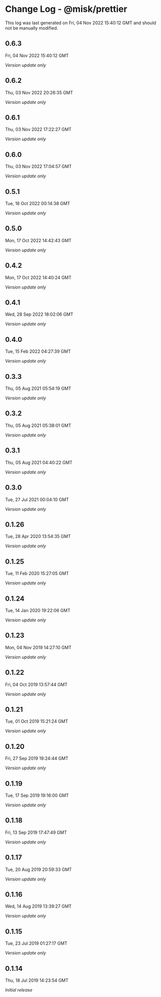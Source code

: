# Change Log - @misk/prettier

This log was last generated on Fri, 04 Nov 2022 15:40:12 GMT and should not be manually modified.

## 0.6.3
Fri, 04 Nov 2022 15:40:12 GMT

_Version update only_

## 0.6.2
Thu, 03 Nov 2022 20:26:35 GMT

_Version update only_

## 0.6.1
Thu, 03 Nov 2022 17:22:27 GMT

_Version update only_

## 0.6.0
Thu, 03 Nov 2022 17:04:57 GMT

_Version update only_

## 0.5.1
Tue, 18 Oct 2022 00:14:38 GMT

_Version update only_

## 0.5.0
Mon, 17 Oct 2022 14:42:43 GMT

_Version update only_

## 0.4.2
Mon, 17 Oct 2022 14:40:24 GMT

_Version update only_

## 0.4.1
Wed, 28 Sep 2022 18:02:06 GMT

_Version update only_

## 0.4.0
Tue, 15 Feb 2022 04:27:39 GMT

_Version update only_

## 0.3.3
Thu, 05 Aug 2021 05:54:19 GMT

_Version update only_

## 0.3.2
Thu, 05 Aug 2021 05:38:01 GMT

_Version update only_

## 0.3.1
Thu, 05 Aug 2021 04:40:22 GMT

_Version update only_

## 0.3.0
Tue, 27 Jul 2021 00:04:10 GMT

_Version update only_

## 0.1.26
Tue, 28 Apr 2020 13:54:35 GMT

_Version update only_

## 0.1.25
Tue, 11 Feb 2020 15:27:05 GMT

_Version update only_

## 0.1.24
Tue, 14 Jan 2020 19:22:06 GMT

_Version update only_

## 0.1.23
Mon, 04 Nov 2019 14:27:10 GMT

_Version update only_

## 0.1.22
Fri, 04 Oct 2019 13:57:44 GMT

_Version update only_

## 0.1.21
Tue, 01 Oct 2019 15:21:24 GMT

_Version update only_

## 0.1.20
Fri, 27 Sep 2019 19:24:44 GMT

_Version update only_

## 0.1.19
Tue, 17 Sep 2019 19:16:00 GMT

_Version update only_

## 0.1.18
Fri, 13 Sep 2019 17:47:49 GMT

_Version update only_

## 0.1.17
Tue, 20 Aug 2019 20:59:33 GMT

_Version update only_

## 0.1.16
Wed, 14 Aug 2019 13:39:27 GMT

_Version update only_

## 0.1.15
Tue, 23 Jul 2019 01:27:17 GMT

_Version update only_

## 0.1.14
Thu, 18 Jul 2019 14:23:54 GMT

_Initial release_

